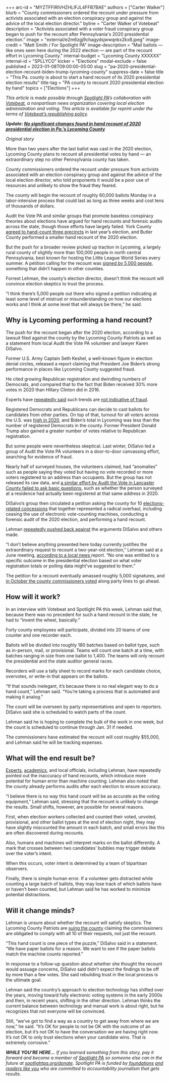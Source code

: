 +++
arc-id = "MYZTFFIRIVHZHLIFJL4FFB7BAE"
authors = ["Carter Walker"]
blurb = "County commissioners ordered the recount under pressure from activists associated with an election conspiracy group and against the advice of the local election director."
byline = "Carter Walker of Votebeat"
description = "Activists associated with a voter fraud conspiracy group began to push for the recount after Pennsylvania's 2020 presidential election."
image = "external/e2m6zgj9chagydsjwwqnkx2kx8.jpeg"
image-credit = "Matt Smith / For Spotlight PA"
image-description = "Mail ballots — like ones seen here during the 2022 election — are part of the recount effort in Lycoming County."
internal-budget = "Lycoming County XXXXXX"
internal-id = "SPLLYCO"
kicker = "Elections"
modal-exclude = false
published = 2023-01-08T09:00:00-05:00
slug = "pa-2020-presidential-election-recount-biden-trump-lycoming-county"
suppress-date = false
title = "This Pa. county is about to start a hand recount of its 2020 presidential election results"
title-tag = "PA county to recount 2020 presidential election by hand"
topics = ["Elections"]
+++

<i>This article is made possible through </i><a href="https://www.spotlightpa.org/"><i>Spotlight PA</i></a><i>’s collaboration with </i><a href="https://www.votebeat.org/"><i>Votebeat</i></a><i>, a nonpartisan news organization covering local election administration and voting. This article is available for reprint under the terms of </i><a href="https://www.votebeat.org/pages/republishing"><i>Votebeat’s republishing policy</i></a><i>.</i>

<i><b>Update: </b></i><a href="https://www.spotlightpa.org/news/2023/01/pa-2020-presidential-election-recount-lycoming-county-results/" target="_blank"><i><b>No significant changes found in hand recount of 2020 presidential election in Pa.’s Lycoming County</b></i></a>

<i>Original story</i>

More than two years after the last ballot was cast in the 2020 election, Lycoming County plans to recount all presidential votes by hand — an extraordinary step no other Pennsylvania county has taken.

County commissioners ordered the recount under pressure from activists associated with an election conspiracy group and against the advice of the local election director, who told proponents it would be a poor use of resources and unlikely to show the fraud they feared.

The county will begin the recount of roughly 60,000 ballots Monday in a labor-intensive process that could last as long as three weeks and cost tens of thousands of dollars.

<script src="https://www.spotlightpa.org/embed.js" async></script><div data-spl-embed-version="1" data-spl-src="https://www.spotlightpa.org/embeds/newsletter/"></div>


Audit the Vote PA and similar groups that promote baseless conspiracy theories about elections have argued for hand recounts and forensic audits across the state, though those efforts have largely failed. York County <a href="https://www.yorkdispatch.com/story/news/local/2022/10/19/york-county-plans-hand-count-of-november-ballots-after-meeting-with-audit-group/69574499007/">agreed to hand-count three precincts</a> in last year’s election, and Butler County performed a smaller hand recount of the 2020 election.

But the push for a broader review picked up traction in Lycoming, a largely rural county of slightly more than 100,000 people in north central Pennsylvania, best known for hosting the Little League World Series every summer. A petition calling for the recount was <a href="https://www.northcentralpa.com/news/commissioners-say-recount-of-2020-votes-should-end-election-debate/article_2bf66708-74d3-11ed-8974-4758b2c3981c.html">signed by 5,000 people</a>, something that didn’t happen in other counties.

Forrest Lehman, the county’s election director, doesn’t think the recount will convince election skeptics to trust the process.

“I think there’s 5,000 people out there who signed a petition indicating at least some level of mistrust or misunderstanding on how our elections works and I think at some level that will always be there,” he said.

## Why is Lycoming performing a hand recount?

The push for the recount began after the 2020 election, according to a lawsuit filed against the county by the Lycoming County Patriots as well as a statement from local Audit the Vote PA volunteer and lawyer Karen DiSalvo.

Former U.S. Army Captain Seth Keshel, a well-known figure in election denial circles, released a report claiming that President Joe Biden’s strong performance in places like Lycoming County suggested fraud.

He cited growing Republican registration and dwindling numbers of Democrats, and compared that to the fact that Biden received 30% more votes in 2020 than Hillary Clinton did in 2016.

Experts have <a href="https://apnews.com/article/fact-checking-001029664507">repeatedly said</a> such trends are <a href="https://www.usatoday.com/story/news/factcheck/2021/08/10/fact-check-8-million-excess-biden-votes-werent-counted-2020/5512962001/">not indicative of fraud</a>.

Registered Democrats and Republicans can decide to cast ballots for candidates from other parties. On top of that, turnout for all voters across the U.S. was <a href="https://www.brookings.edu/research/turnout-in-2020-spiked-among-both-democratic-and-republican-voting-groups-new-census-data-shows/">high in 2020</a>, and Biden’s total in Lycoming was less than the number of registered Democrats in the county. Former President Donald Trump also gained a greater number of votes relative to Republican registration.

But some people were nevertheless skeptical. Last winter, DiSalvo led a group of Audit the Vote PA volunteers in a door-to-door canvassing effort, searching for evidence of fraud.

Nearly half of surveyed houses, the volunteers claimed, had “anomalies” such as people saying they voted but having no vote recorded or more voters registered to an address than occupants. But the group has not released its raw data, and <a href="https://lancasteronline.com/news/politics/audit-the-vote-gave-us-its-canvassing-data-to-check-the-results-it-was-riddled/article_8f0a6c2a-cd6e-11ec-9f73-b3e07fd7b64b.html">a similar effort by Audit the Vote in Lancaster County failed to ask basic questions</a>, such as whether the person surveyed at a residence had actually been registered at that same address in 2020.

DiSalvo’s group then circulated a petition asking the county for 10 <a href="https://www.northcentralpa.com/news/concerned-citizens-ask-lycoming-commissioners-to-approve-a-full-audit-of-the-2020-elections/article_07759660-e685-11ec-afd1-af14c87f4187.html">elections-related concessions</a> that together represented a radical overhaul, including ceasing the use of electronic vote-counting machines, conducting a forensic audit of the 2020 election, and performing a hand recount.

Lehman <a href="https://www.northcentralpa.com/news/lycoming-elections-director-finds-no-evidence-to-recount-the-2020-election/article_6bc216ea-fd4e-11ec-8e4a-1ba681aee846.html">repeatedly pushed back against</a> the arguments DiSalvo and others made.

“I don’t believe anything presented here today currently justifies the extraordinary request to recount a two-year-old election,” Lehman said at a June meeting, <a href="https://www.northcentralpa.com/news/concerned-citizens-ask-lycoming-commissioners-to-approve-a-full-audit-of-the-2020-elections/article_07759660-e685-11ec-afd1-af14c87f4187.html">according to a local news </a>report. “No one was entitled to a specific outcome in the presidential election based on what voter registration totals or polling data might’ve suggested to them.”

The petition for a recount eventually amassed roughly 5,000 signatures, and <a href="https://www.witf.org/2022/10/05/lycoming-county-hand-count-2020-ballots/">in October the county commissioners voted</a> along party lines to go ahead.

## How will it work?

In an interview with Votebeat and Spotlight PA this week, Lehman said that, because there was no precedent for such a hand recount in the state, he had to “invent the wheel, basically.”

Forty county employees will participate, divided into 20 teams of one counter and one recorder each.

Ballots will be divided into roughly 180 batches based on ballot type, such as in-person, mail, or provisional. Teams will count one batch at a time, with batches ranging in size from one ballot to 1,400. The teams will only recount the presidential and the state auditor general races.

Recorders will use a tally sheet to record marks for each candidate choice, overvotes, or write-in that appears on the ballots.

“If that sounds inelegant, it’s because there is no real elegant way to do a hand count,” Lehman said. “You’re taking a process that is automated and making it analog.”

The count will be overseen by party representatives and open to reporters. DiSalvo said she is scheduled to watch parts of the count.

Lehman said he is hoping to complete the bulk of the work in one week, but the count is scheduled to continue through Jan. 31 if needed.

The commissioners have estimated the recount will cost roughly $55,000, and Lehman said he will be tracking expenses.

## What will the end result be?

<a href="https://andrewreeves.org/papers/recounts.pdf">Experts</a>, <a href="https://www.liebertpub.com/doi/abs/10.1089/elj.2017.0440?journalCode=elj">academics</a>, and local officials, including Lehman, have repeatedly pointed out the inaccuracy of hand recounts, which introduce more potential for human error than machine counting. Lehman also noted that the county already performs audits after each election to ensure accuracy.

“I believe there is no way this hand count will be as accurate as the voting equipment,” Lehman said, stressing that the recount is unlikely to change the results. Small shifts, however, are possible for several reasons.

First, when election workers collected and counted their voted, unvoted, provisional, and other ballot types at the end of election night, they may have slightly miscounted the amount in each batch, and small errors like this are often discovered during recounts.

Also, humans and machines will interpret marks on the ballot differently. A mark that crosses between two candidates’ bubbles may trigger debate over the voter’s intent.

When this occurs, voter intent is determined by a team of bipartisan observers.

Finally, there is simple human error. If a volunteer gets distracted while counting a large batch of ballots, they may lose track of which ballots have or haven’t been counted, but Lehman said he has worked to minimize potential distractions.

## Will it change minds?

Lehman is unsure about whether the recount will satisfy skeptics. The Lycoming County Patriots are <a href="https://www.northcentralpa.com/news/crime/lycoming-county-patriots-sue-county-for-failure-to-audit-2020-election/article_34d2b6fe-7700-11ed-97e9-f35a9b0052c8.html">suing the county</a> claiming the commissioners are obligated to comply with all 10 of their requests, not just the recount.

“This hand count is one piece of the puzzle,” DiSalvo said in a statement. “We have paper ballots for a reason. We want to see if the paper ballots match the machine counts reported.”

<script src="https://www.spotlightpa.org/embed.js" async></script><div data-spl-embed-version="1" data-spl-src="https://www.spotlightpa.org/embeds/donate/"></div>


In response to a follow-up question about whether she thought the recount would assuage concerns, DiSalvo said didn’t expect the findings to be off by more than a few votes. She said rebuilding trust in the local process is the ultimate goal.

Lehman said the country’s approach to election technology has shifted over the years, moving toward fully electronic voting systems in the early 2000s and then, in recent years, shifting in the other direction. Lehman thinks the current balance between technology and manual work is about right, but he recognizes that not everyone will be convinced.

Still, “we’ve got to find a way as a country to get away from where we are now,” he said. “It’s OK for people to not be OK with the outcome of an election, but it’s not OK to have the conversation we are having right now. It’s not OK to only trust elections when your candidate wins. That is extremely corrosive.”

<i><b>WHILE YOU’RE HERE...</b></i><i> If you learned something from this story, pay it forward and become a member of </i><a href="https://www.spotlightpa.org/"><i>Spotlight PA</i></a><i> so someone else can in the future at </i><a href="http://spotlightpa.org/donate"><i>spotlightpa.org/donate</i></a><i>. Spotlight PA is funded by</i><a href="https://www.spotlightpa.org/support"><i> foundations</i></a><i> </i><a href="https://www.spotlightpa.org/support"><i>and readers like you</i></a><i> who are committed to accountability journalism that gets results.</i>

